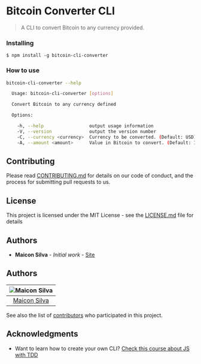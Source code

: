 # Bitcoin Converter CLI

> A CLI to convert Bitcoin to any currency provided.

### Installing

```
$ npm install -g bitcoin-cli-converter
```

### How to use

```sh
bitcoin-cli-converter --help

  Usage: bitcoin-cli-converter [options]

  Convert Bitcoin to any currency defined

  Options:

    -h, --help                 output usage information
    -V, --version              output the version number
    -C, --currency <currency>  Currency to be converted. (Default: USD)
    -A, --amount <amount>      Value in Bitcoin to convert. (Default: 1)
```

## Contributing

Please read [CONTRIBUTING.md](CONTRIBUTING.md) for details on our code of conduct, and the process for submitting pull requests to us.

## License

This project is licensed under the MIT License - see the [LICENSE.md](LICENSE.md) file for details

## Authors

* **Maicon Silva** - *Initial work* - [Site](https://maiconsilva.com)

## Authors

| ![Maicon Silva](https://avatars2.githubusercontent.com/u/19610095?v=3&s=150)|
|:---------------------:|
|  [Maicon Silva](https://github.com/maiconsilva/)   |

See also the list of [contributors](https://github.com/maiconrs95/spotify-sdk-wrapper/contributors) who participated in this project.

## Acknowledgments

* Want to learn how to create your own CLI? [Check this course about JS with TDD](https://www.udemy.com/js-com-tdd-na-pratica/?couponCode=GITHUB_LINK)
